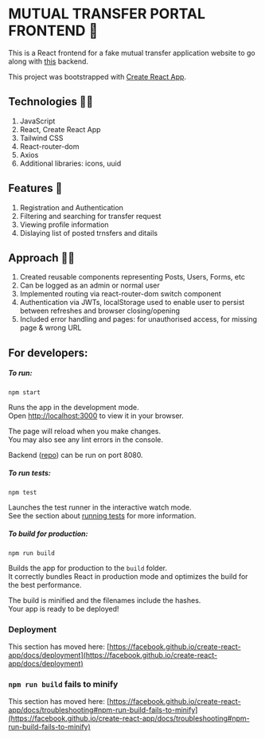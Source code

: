 # MUTUAL TRANSFER PORTAL FRONTEND :briefcase: 

This is a React frontend for a fake mutual transfer application website to go along with [this](https://github.com/RuchithaVirashan/MutualTransferPortalApplication_BackEnd) backend.

This project was bootstrapped with [Create React App](https://github.com/facebook/create-react-app).

## Technologies :man_scientist:

1. JavaScript
2. React, Create React App
3. Tailwind CSS
4. React-router-dom
5. Axios
6. Additional libraries: icons, uuid

## Features :palm_tree:

1. Registration and Authentication
2. Filtering and searching for transfer request
3. Viewing profile information
4. Dislaying list of posted trnsfers and ditails

## Approach :man_student:

1. Created reusable components representing Posts, Users, Forms, etc
2. Can be logged as an admin or normal user
3. Implemented routing via react-router-dom switch component
4. Authentication via JWTs, localStorage used to enable user to persist between refreshes and browser closing/opening
5. Included error handling and pages: for unauthorised access, for missing page & wrong URL

## For developers: 

##### To run: 

`npm start`

Runs the app in the development mode.\
Open [http://localhost:3000](http://localhost:3000) to view it in your browser.

The page will reload when you make changes.\
You may also see any lint errors in the console.

Backend ([repo](https://github.com/RuchithaVirashan/MutualTransferPortalApplication_BackEnd)) can be run on port 8080. 

##### To run tests: 

`npm test`

Launches the test runner in the interactive watch mode.\
See the section about [running tests](https://facebook.github.io/create-react-app/docs/running-tests) for more information.

##### To build for production:

`npm run build`

Builds the app for production to the `build` folder.\
It correctly bundles React in production mode and optimizes the build for the best performance.

The build is minified and the filenames include the hashes.\
Your app is ready to be deployed!


### Deployment

This section has moved here: [https://facebook.github.io/create-react-app/docs/deployment](https://facebook.github.io/create-react-app/docs/deployment)

### `npm run build` fails to minify

This section has moved here: [https://facebook.github.io/create-react-app/docs/troubleshooting#npm-run-build-fails-to-minify](https://facebook.github.io/create-react-app/docs/troubleshooting#npm-run-build-fails-to-minify)

